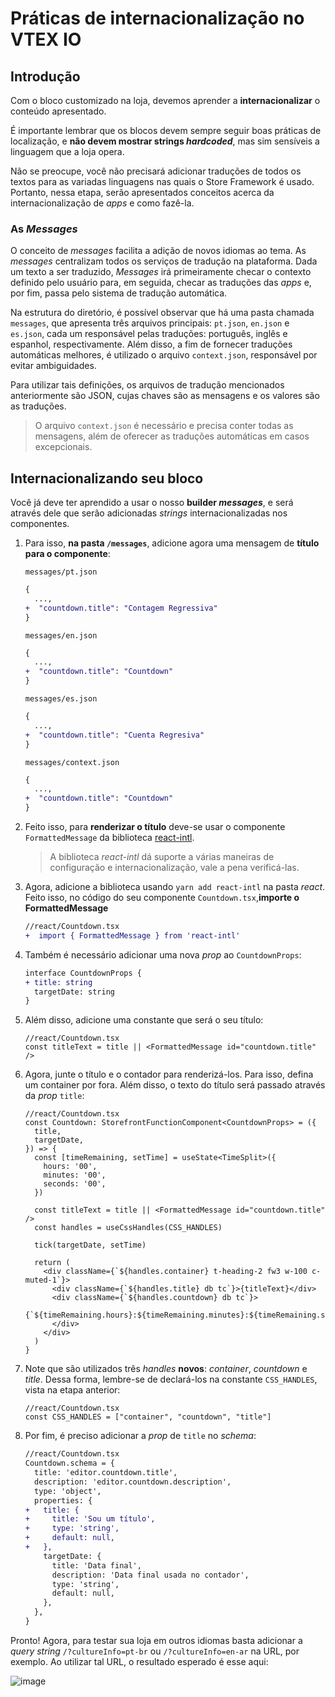 # Práticas de internacionalização no VTEX IO

## Introdução

Com o bloco customizado na loja, devemos aprender a **internacionalizar** o conteúdo apresentado.

É importante lembrar que os blocos devem sempre seguir boas práticas de localização, e **não devem mostrar strings _hardcoded_**, mas sim sensíveis a linguagem que a loja opera.

Não se preocupe, você não precisará adicionar traduções de todos os textos para as variadas linguagens nas quais o Store Framework é usado. Portanto, nessa etapa, serão apresentados conceitos acerca da internacionalização de _apps_ e como fazê-la.

### As _Messages_

O conceito de _messages_ facilita a adição de novos idiomas ao tema. As _messages_ centralizam todos os serviços de tradução na plataforma. Dada um texto a ser traduzido, _Messages_ irá primeiramente checar o contexto definido pelo usuário para, em seguida, checar as traduções das _apps_ e, por fim, passa pelo sistema de tradução automática.

Na estrutura do diretório, é possível observar que há uma pasta chamada `messages`, que apresenta três arquivos principais: `pt.json`, `en.json` e `es.json`, cada um responsável pelas traduções: português, inglês e espanhol, respectivamente. Além disso, a fim de fornecer traduções automáticas melhores, é utilizado o arquivo `context.json`, responsável por evitar ambiguidades.

Para utilizar tais definições, os arquivos de tradução mencionados anteriormente são JSON, cujas chaves são as mensagens e os valores são as traduções.

> O arquivo `context.json` é necessário e precisa conter todas as mensagens, além de oferecer as traduções automáticas em casos excepcionais.

## Internacionalizando seu bloco

Você já deve ter aprendido a usar o nosso **builder _messages_**, e será através dele que serão adicionadas _strings_ internacionalizadas nos componentes. 

1. Para isso, **na pasta `/messages`**, adicione agora uma mensagem de **título para o componente**:

   `messages/pt.json`

   ```diff
   {
     ...,
   +  "countdown.title": "Contagem Regressiva"
   }
   ```

   `messages/en.json`

   ```diff
   {
     ...,
   +  "countdown.title": "Countdown"
   }
   ```

   `messages/es.json`

   ```diff
   {
     ...,
   +  "countdown.title": "Cuenta Regresiva"
   }
   ```

   `messages/context.json`

   ```diff
   {
     ...,
   +  "countdown.title": "Countdown"
   }
   ```

2. Feito isso, para **renderizar o título** deve-se usar o componente `FormattedMessage` da biblioteca [react-intl](https://github.com/formatjs/react-intl).

    > A biblioteca _react-intl_ dá suporte a várias maneiras de configuração e internacionalização, vale a pena verificá-las.

3. Agora, adicione a biblioteca usando `yarn add react-intl` na pasta _react_. Feito isso, no código do seu componente `Countdown.tsx`,**importe o FormattedMessage**

    ```diff
    //react/Countdown.tsx
    +  import { FormattedMessage } from 'react-intl'
    ```

4. Também é necessário adicionar uma nova _prop_ ao `CountdownProps`:

    ```diff
    interface CountdownProps {
    + title: string
      targetDate: string
    }
    ```

5. Além disso, adicione uma constante que será o seu título:

    ```tsx
    //react/Countdown.tsx
    const titleText = title || <FormattedMessage id="countdown.title" />
    ```

6. Agora, junte o título e o contador para renderizá-los. Para isso, defina um container por fora. Além disso, o texto do título será passado através da _prop_ `title`:

    ```tsx
    //react/Countdown.tsx
    const Countdown: StorefrontFunctionComponent<CountdownProps> = ({
      title,
      targetDate,
    }) => {
      const [timeRemaining, setTime] = useState<TimeSplit>({
        hours: '00',
        minutes: '00',
        seconds: '00',
      })

      const titleText = title || <FormattedMessage id="countdown.title" />
      const handles = useCssHandles(CSS_HANDLES)

      tick(targetDate, setTime)

      return (
        <div className={`${handles.container} t-heading-2 fw3 w-100 c-muted-1`}>
          <div className={`${handles.title} db tc`}>{titleText}</div>
          <div className={`${handles.countdown} db tc`}>
            {`${timeRemaining.hours}:${timeRemaining.minutes}:${timeRemaining.seconds}`}
          </div>
        </div>
      )
    }
    ```

7. Note que são utilizados três _handles_ **novos**: _container_, _countdown_ e _title_. Dessa forma, lembre-se de declará-los na constante `CSS_HANDLES`, vista na etapa anterior:

    ```tsx
    //react/Countdown.tsx
    const CSS_HANDLES = ["container", "countdown", "title"]
    ```

8. Por fim, é preciso adicionar a _prop_ de `title` no _schema_:

    ```diff
    //react/Countdown.tsx
    Countdown.schema = {
      title: 'editor.countdown.title',
      description: 'editor.countdown.description',
      type: 'object',
      properties: {
    +   title: {
    +     title: 'Sou um título',
    +     type: 'string',
    +     default: null,
    +   },
        targetDate: {
          title: 'Data final',
          description: 'Data final usada no contador',
          type: 'string',
          default: null,
        },
      },
    }
    ```

Pronto! Agora, para testar sua loja em outros idiomas basta adicionar a _query string_ `/?cultureInfo=pt-br` ou `/?cultureInfo=en-ar` na URL, por exemplo. Ao utilizar tal URL, o resultado esperado é esse aqui:

![image](https://user-images.githubusercontent.com/19495917/75484759-23d7f000-5988-11ea-8b0a-63a5fce4ea7e.png)
